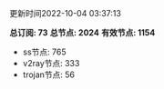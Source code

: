更新时间2022-10-04 03:37:13

**总订阅: 73**
**总节点: 2024**
**有效节点: 1154**
- ss节点: 765
- v2ray节点: 333
- trojan节点: 56
